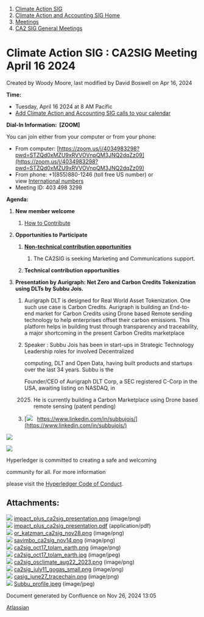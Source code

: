 1. [Climate Action SIG](index.html)
2. [Climate Action and Accounting SIG Home](Climate-Action-and-Accounting-SIG-Home_19005445.html)
3. [Meetings](Meetings_19005583.html)
4. [CA2 SIG General Meetings](CA2-SIG-General-Meetings_19006785.html)

# Climate Action SIG : CA2SIG Meeting April 16 2024

Created by Woody Moore, last modified by David Boswell on Apr 16, 2024

**Time:**

- Tuesday, April 16 2024 at 8 AM Pacific
- [Add Climate Action and Accounting SIG calls to your calendar](https://lists.hyperledger.org/g/climate-sig/ics/invite.ics?repeatid=24572)

**Dial-In Information:  \[ZOOM]**

You can join either from your computer or from your phone:

- From computer: [https://zoom.us/j/4034983298?pwd=STZQd0xMZU9xRVVOVnpQM3JNQ2dqZz09](https://zoom.us/j/4034983298?pwd=STZQd0xMZU9xRVVOVnpQM3JNQ2dqZz09)
- From phone: +1(855)880-1246 (toll free US number) or view [International numbers](https://zoom.us/u/bAaJoyznp)
- Meeting ID: 403 498 3298

**Agenda:**

1. **New member welcome**
   
   1. [How to Contribute](https://lf-hyperledger.atlassian.net/wiki/display/CASIG/How+to+Contribute)
2. **Opportunities to Participate**
   
   1. **[Non-technical contribution opportunities](https://lf-hyperledger.atlassian.net/wiki/display/CASIG/Non-technical+Contribution+Opportunities)**
      
      1. The CA2SIG is seeking Marketing and Communications support.
   2. **Technical contribution opportunities**
3. **Presentation by Aurigraph: Net Zero and Carbon Credits Tokenization using DLTs by Subbu Jois.**
   
   1. Aurigraph DLT is designed for Real World Asset Tokenization. One such use case is Carbon Credits. Aurigraph is building an End-to-end market for Carbon Credits using Drone based Remote sending technology to help enterprises offset their carbon emissions. This platform helps in building trust through transparency and traceability, a major shortcoming in the present Carbon Credits marketplace
   2. Speaker : Subbu Jois has been in start-ups in Strategic Technology Leadership roles for involved Decentralized
      
      computing, DLT and Open Data, having built products and startups over the last 34 years. Subbu is the
      
      Founder/CEO of Aurigraph DLT Corp, a SEC registered C-Corp in the USA, awaiting listing on NASDAQ, in
      
      2025. He is currently building a Carbon Marketplace using Drone based remote sensing (patent pending)
   3. [![](attachments/19010580/19010634.jpeg?height=200)   https://www.linkedin.com/in/subbujois/](https://www.linkedin.com/in/subbujois/)

![](https://wiki.hyperledger.org/download/attachments/29034696/Antitrustnotice.png?version=1&modificationDate=1581695654000&api=v2)

![](https://wiki.hyperledger.org/download/attachments/2392771/welcome.png?version=2&modificationDate=1572450107000&api=v2)

Hyperledger is committed to creating a safe and welcoming

community for all. For more information

please visit the [Hyperledger Code of Conduct](https://lf-hyperledger.atlassian.net/wiki/spaces/HYP/pages/19595281/Hyperledger+Code+of+Conduct).

## Attachments:

![](images/icons/bullet_blue.gif) [impact\_plus\_ca2sig\_presentation.png](attachments/19010580/19010579.png) (image/png)  
![](images/icons/bullet_blue.gif) [impact\_plus\_ca2sig\_presentation.pdf](attachments/19010580/19010581.pdf) (application/pdf)  
![](images/icons/bullet_blue.gif) [or\_katzman\_ca2sig\_nov28.png](attachments/19010580/19010582.png) (image/png)  
![](images/icons/bullet_blue.gif) [savimbo\_ca2sig\_nov14.png](attachments/19010580/19010583.png) (image/png)  
![](images/icons/bullet_blue.gif) [ca2sig\_oct17\_tolam\_earth.png](attachments/19010580/19010584.png) (image/png)  
![](images/icons/bullet_blue.gif) [ca2sig\_oct17\_tolam\_earth.jpg](attachments/19010580/19010585.jpg) (image/jpeg)  
![](images/icons/bullet_blue.gif) [ca2sig\_osclimate\_aug22\_2023.png](attachments/19010580/19010586.png) (image/png)  
![](images/icons/bullet_blue.gif) [ca2sig\_july11\_gogas\_small.png](attachments/19010580/19010587.png) (image/png)  
![](images/icons/bullet_blue.gif) [casig\_june27\_tracechain.png](attachments/19010580/19010588.png) (image/png)  
![](images/icons/bullet_blue.gif) [Subbu\_profile.jpeg](attachments/19010580/19010634.jpeg) (image/jpeg)

Document generated by Confluence on Nov 26, 2024 13:05

[Atlassian](http://www.atlassian.com/)
